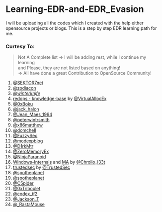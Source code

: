 # Learning-EDR-and-EDR_Evasion
I will be uploading all the codes which I created with the help either opensource projects or blogs. This is a step by step EDR learning path for me.




### Curtesy To:
> Not A Complete list -> I will be adding rest, while I continue my learning\
> and Please, they are not listed based on anything!\
> => All have done a great Contribution to OpenSource Community!
1. [@SEKTOR7net](https://twitter.com/SEKTOR7net)
2. [@zodiacon](https://twitter.com/zodiacon)
3. [@_winterknife_](https://twitter.com/_winterknife_)
4. [redops - knowledge-base](https://redops.at/knowledge-base) by [@VirtualAllocEx](https://twitter.com/VirtualAllocEx)
5. [@0xBoku](https://twitter.com/0xBoku)
6. [@jack_halon](https://twitter.com/jack_halon)
7. [@Jean_Maes_1994](https://twitter.com/Jean_Maes_1994)
8. [@peterwintrsmith](https://twitter.com/peterwintrsmith)
9. [@x86matthew](https://twitter.com/x86matthew)
10. [@domchell](https://twitter.com/domchell)
11. [@FuzzySec](https://twitter.com/FuzzySec)
12. [@modexpblog](https://twitter.com/modexpblog)
13. [@D1rkMtr](https://twitter.com/D1rkMtr)
14. [@ZeroMemoryEx](https://twitter.com/ZeroMemoryEx)
15. [@NinjaParanoid](https://twitter.com/NinjaParanoid)
16. [Windows-Internals](https://github.com/Faran-17/Windows-Internals) and [MA](https://chrollo-dll.gitbook.io/chrollo/security-blogs/malware-analysis-and-re/wannacry-ransomware) by [@Chrollo_l33t](https://twitter.com/Chrollo_l33t)
17. [trustedsec](https://www.trustedsec.com/) by [@TrustedSec](https://twitter.com/TrustedSec)
18. [@spotheplanet](https://twitter.com/spotheplanet)
19. [@spotheplanet](https://twitter.com/spotheplanet)
20. [@C5pider](https://twitter.com/C5pider)
21. [@0xTriboulet](https://twitter.com/0xTriboulet)
22. [@codex_tf2](https://twitter.com/codex_tf2)
23. [@Jackson_T](https://twitter.com/Jackson_T)
24. [@_RastaMouse](https://twitter.com/_RastaMouse)

